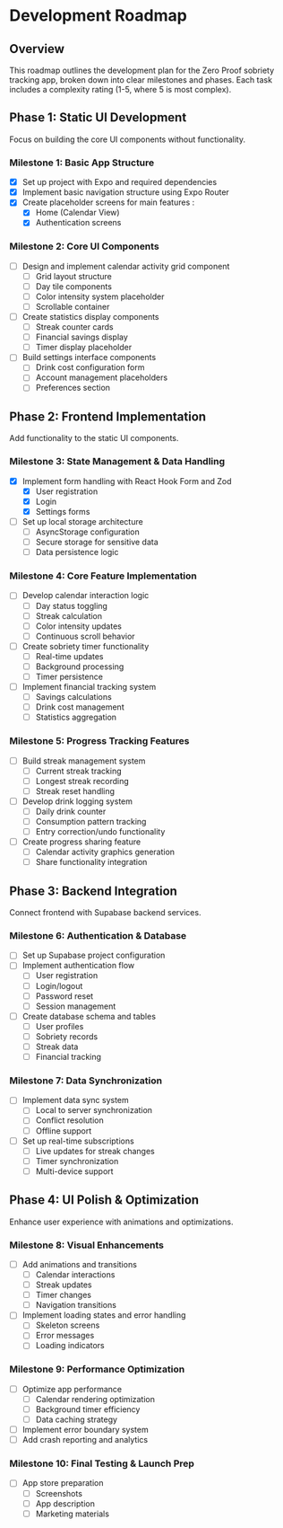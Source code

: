 # Development Roadmap

## Overview
This roadmap outlines the development plan for the Zero Proof sobriety tracking app, broken down into clear milestones and phases. Each task includes a complexity rating (1-5, where 5 is most complex).

## Phase 1: Static UI Development
Focus on building the core UI components without functionality.

### Milestone 1: Basic App Structure
- [x] Set up project with Expo and required dependencies 
- [x] Implement basic navigation structure using Expo Router 
- [x] Create placeholder screens for main features :
  - [x] Home (Calendar View)
  - [x] Authentication screens

### Milestone 2: Core UI Components
- [ ] Design and implement calendar activity grid component 
  - [ ] Grid layout structure
  - [ ] Day tile components
  - [ ] Color intensity system placeholder
  - [ ] Scrollable container
- [ ] Create statistics display components 
  - [ ] Streak counter cards
  - [ ] Financial savings display
  - [ ] Timer display placeholder
- [ ] Build settings interface components 
  - [ ] Drink cost configuration form
  - [ ] Account management placeholders
  - [ ] Preferences section

## Phase 2: Frontend Implementation
Add functionality to the static UI components.

### Milestone 3: State Management & Data Handling
- [x] Implement form handling with React Hook Form and Zod 
  - [x] User registration
  - [x] Login
  - [x] Settings forms
- [ ] Set up local storage architecture 
  - [ ] AsyncStorage configuration
  - [ ] Secure storage for sensitive data
  - [ ] Data persistence logic

### Milestone 4: Core Feature Implementation
- [ ] Develop calendar interaction logic 
  - [ ] Day status toggling
  - [ ] Streak calculation
  - [ ] Color intensity updates
  - [ ] Continuous scroll behavior
- [ ] Create sobriety timer functionality 
  - [ ] Real-time updates
  - [ ] Background processing
  - [ ] Timer persistence
- [ ] Implement financial tracking system 
  - [ ] Savings calculations
  - [ ] Drink cost management
  - [ ] Statistics aggregation

### Milestone 5: Progress Tracking Features
- [ ] Build streak management system 
  - [ ] Current streak tracking
  - [ ] Longest streak recording
  - [ ] Streak reset handling
- [ ] Develop drink logging system 
  - [ ] Daily drink counter
  - [ ] Consumption pattern tracking
  - [ ] Entry correction/undo functionality
- [ ] Create progress sharing feature 
  - [ ] Calendar activity graphics generation
  - [ ] Share functionality integration

## Phase 3: Backend Integration
Connect frontend with Supabase backend services.

### Milestone 6: Authentication & Database
- [ ] Set up Supabase project configuration 
- [ ] Implement authentication flow 
  - [ ] User registration
  - [ ] Login/logout
  - [ ] Password reset
  - [ ] Session management
- [ ] Create database schema and tables 
  - [ ] User profiles
  - [ ] Sobriety records
  - [ ] Streak data
  - [ ] Financial tracking

### Milestone 7: Data Synchronization
- [ ] Implement data sync system 
  - [ ] Local to server synchronization
  - [ ] Conflict resolution
  - [ ] Offline support
- [ ] Set up real-time subscriptions 
  - [ ] Live updates for streak changes
  - [ ] Timer synchronization
  - [ ] Multi-device support

## Phase 4: UI Polish & Optimization
Enhance user experience with animations and optimizations.

### Milestone 8: Visual Enhancements
- [ ] Add animations and transitions 
  - [ ] Calendar interactions
  - [ ] Streak updates
  - [ ] Timer changes
  - [ ] Navigation transitions
- [ ] Implement loading states and error handling 
  - [ ] Skeleton screens
  - [ ] Error messages
  - [ ] Loading indicators

### Milestone 9: Performance Optimization
- [ ] Optimize app performance 
  - [ ] Calendar rendering optimization
  - [ ] Background timer efficiency
  - [ ] Data caching strategy
- [ ] Implement error boundary system 
- [ ] Add crash reporting and analytics 

### Milestone 10: Final Testing & Launch Prep
- [ ] App store preparation 
  - [ ] Screenshots
  - [ ] App description
  - [ ] Marketing materials

